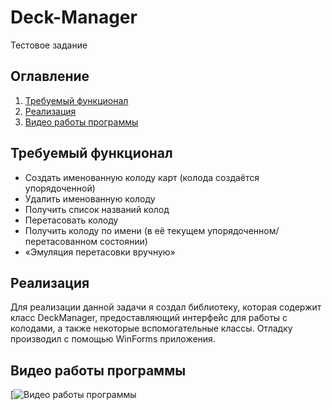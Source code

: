 # Deck-Manager
Тестовое задание

## Оглавление
1. [Требуемый функционал](#Требуемый-функционал)
2. [Реализация](#Реализация)
3. [Видео работы программы](#Видео-работы-программы)

## Требуемый функционал 
* Создать именованную колоду карт (колода создаётся упорядоченной)
*	Удалить именованную колоду
*	Получить список названий колод
*	Перетасовать колоду
*	Получить колоду по имени (в её текущем упорядоченном/перетасованном состоянии)
* «Эмуляция перетасовки вручную»

## Реализация 
Для реализации данной задачи я создал библиотеку, которая содержит класс DeckManager, предоставляющий интерфейс для работы с колодами, а также некоторые вспомогательные классы. 
Отладку производил с помощью WinForms приложения.
## Видео работы программы
[![Видео работы программы](https://drive.google.com/file/d/1yYwFBmwASltBUm0N-szrUXpkYwHMdZKr/view?usp=sharing)

